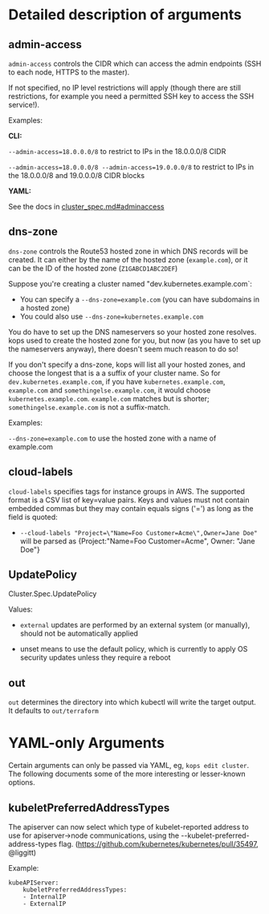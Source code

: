 # Detailed description of arguments

## admin-access

`admin-access` controls the CIDR which can access the admin endpoints (SSH to each node, HTTPS to the master).

If not specified, no IP level restrictions will apply (though there are still restrictions, for example you need
a permitted SSH key to access the SSH service!).

Examples:

**CLI:**

`--admin-access=18.0.0.0/8` to restrict to IPs in the 18.0.0.0/8 CIDR

`--admin-access=18.0.0.0/8 --admin-access=19.0.0.0/8` to restrict to IPs in the 18.0.0.0/8 and 19.0.0.0/8 CIDR blocks

**YAML:**

See the docs in [cluster_spec.md#adminaccess](cluster_spec.md#adminaccess)

## dns-zone

`dns-zone` controls the Route53 hosted zone in which DNS records will be created.  It can either by the name
of the hosted zone (`example.com`), or it can be the ID of the hosted zone (`Z1GABCD1ABC2DEF`)

Suppose you're creating a cluster named "dev.kubernetes.example.com`:

* You can specify a `--dns-zone=example.com` (you can have subdomains in a hosted zone)
* You could also use `--dns-zone=kubernetes.example.com`

You do have to set up the DNS nameservers so your hosted zone resolves.  kops used to create the hosted
zone for you, but now (as you have to set up the nameservers anyway), there doesn't seem much reason to do so!

If you don't specify a dns-zone, kops will list all your hosted zones, and choose the longest that
is a a suffix of your cluster name.  So for `dev.kubernetes.example.com`, if you have `kubernetes.example.com`,
`example.com` and `somethingelse.example.com`, it would choose `kubernetes.example.com`.  `example.com` matches
but is shorter; `somethingelse.example.com` is not a suffix-match.

Examples:

`--dns-zone=example.com` to use the hosted zone with a name of example.com

## cloud-labels

`cloud-labels` specifies tags for instance groups in AWS. The supported format is a CSV list of key=value pairs.
Keys and values must not contain embedded commas but they may contain equals signs ('=') as long as the field is
quoted:
* `--cloud-labels "Project=\"Name=Foo Customer=Acme\",Owner=Jane Doe"` will be parsed as {Project:"Name=Foo Customer=Acme",
Owner: "Jane Doe"}

## UpdatePolicy

Cluster.Spec.UpdatePolicy

Values:

* `external` updates are performed by an external system (or manually), should not be automatically applied

* unset means to use the default policy, which is currently to apply OS security updates unless they require a reboot

## out

`out` determines the directory into which kubectl will write the target output.  It defaults to `out/terraform`

# YAML-only Arguments

Certain arguments can only be passed via YAML, eg, `kops edit cluster`. The following documents some of the more interesting or lesser-known options.

## kubeletPreferredAddressTypes

The apiserver can now select which type of kubelet-reported address to use for apiserver->node communications, using the --kubelet-preferred-address-types flag. (https://github.com/kubernetes/kubernetes/pull/35497, @liggitt)

Example:

```
kubeAPIServer:
	kubeletPreferredAddressTypes:
	- InternalIP
	- ExternalIP
```
